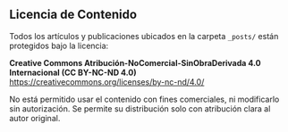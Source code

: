 ## Licencia de Contenido

Todos los artículos y publicaciones ubicados en la carpeta `_posts/` están protegidos bajo la licencia:

**Creative Commons Atribución-NoComercial-SinObraDerivada 4.0 Internacional (CC BY-NC-ND 4.0)**  
https://creativecommons.org/licenses/by-nc-nd/4.0/

No está permitido usar el contenido con fines comerciales, ni modificarlo sin autorización. Se permite su distribución solo con atribución clara al autor original.
